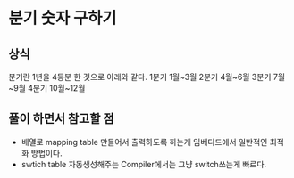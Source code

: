 # 분기 숫자 구하기

## 상식
분기란 1년을 4등분 한 것으로 아래와 같다.
1분기 1월~3월
2분기 4월~6월
3분기 7월~9월
4분기 10월~12월

## 풀이 하면서 참고할 점
- 배열로 mapping table 만들어서 출력하도록 하는게 임베디드에서 일반적인 최적화 방법이다.
- swtich table 자동생성해주는 Compiler에서는 그냥 switch쓰는게 빠르다.
